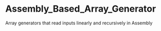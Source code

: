 # Assembly_Based_Array_Generator
Array generators that read inputs linearly and recursively in Assembly
